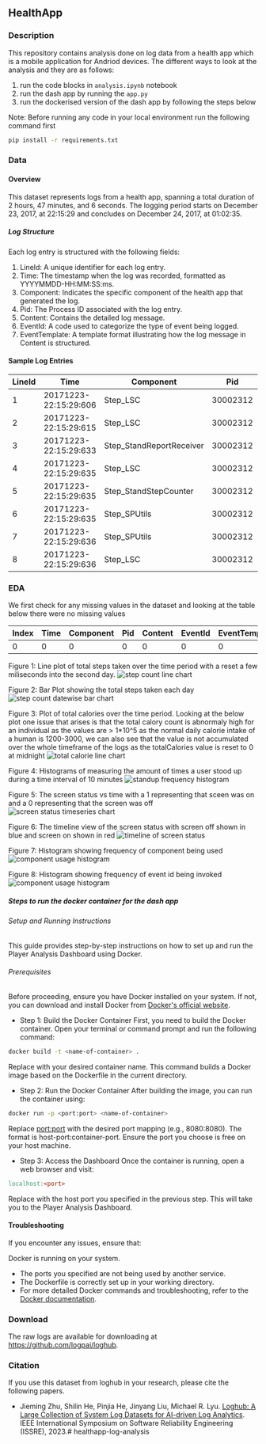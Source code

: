 ## HealthApp

### Description

This repository contains analysis done on log data from a health app which is a mobile application for Andriod devices. The different ways to look at the analysis and they are as follows:
1. run the code blocks in `analysis.ipynb` notebook
2. run the dash app by running the `app.py`
3. run the dockerised version of the dash app by following the steps below

Note: Before running any code in your local environment run the following command first 
```bash
pip install -r requirements.txt
```
### Data

#### Overview
This dataset represents logs from a health app, spanning a total duration of 2 hours, 47 minutes, and 6 seconds. The logging period starts on December 23, 2017, at 22:15:29 and concludes on December 24, 2017, at 01:02:35.

##### Log Structure
Each log entry is structured with the following fields:

1. LineId: A unique identifier for each log entry.
2. Time: The timestamp when the log was recorded, formatted as YYYYMMDD-HH:MM:SS:ms.
3. Component: Indicates the specific component of the health app that generated the log.
4. Pid: The Process ID associated with the log entry.
5. Content: Contains the detailed log message.
6. EventId: A code used to categorize the type of event being logged.
7. EventTemplate: A template format illustrating how the log message in Content is structured.

#### Sample Log Entries


|LineId|Time                 |Component               |Pid     |Content                                                                       |EventId|EventTemplate                                                      |
|------|---------------------|------------------------|--------|------------------------------------------------------------------------------|-------|-------------------------------------------------------------------|
|1     |20171223-22:15:29:606|Step_LSC                |30002312|onStandStepChanged 3579                                                       |E42    |onStandStepChanged <*>                                             |
|2     |20171223-22:15:29:615|Step_LSC                |30002312|onExtend:1514038530000 14 0 4                                                 |E39    |onExtend:<*> <*> <*> <*>                                           |
|3     |20171223-22:15:29:633|Step_StandReportReceiver|30002312|onReceive action: android.intent.action.SCREEN_ON                             |E41    |onReceive action: android.intent.action.SCREEN_ON                  |
|4     |20171223-22:15:29:635|Step_LSC                |30002312|processHandleBroadcastAction action:android.intent.action.SCREEN_ON           |E43    |processHandleBroadcastAction action:android.intent.action.SCREEN_ON|
|5     |20171223-22:15:29:635|Step_StandStepCounter   |30002312|flush sensor data                                                             |E12    |flush sensor data                                                  |
|6     |20171223-22:15:29:635|Step_SPUtils            |30002312| getTodayTotalDetailSteps = 1514038440000##6993##548365##8661##12266##27164404|E22    |getTodayTotalDetailSteps = <*>##<*>##<*>##<*>##<*>##<*>            |
|7     |20171223-22:15:29:636|Step_SPUtils            |30002312|setTodayTotalDetailSteps=1514038440000##7007##548365##8661##12361##27173954   |E58    |setTodayTotalDetailSteps=<*>                                       |
|8     |20171223-22:15:29:636|Step_LSC                |30002312|onStandStepChanged 3579                                                       |E42    |onStandStepChanged <*>                                             |
### EDA

We first check for any missing values in the dataset and looking at the table below there were no missing values

|Index|Time                 |Component               |Pid     |Content                                                                       |EventId|EventTemplate                                                      |Date|
|------|---------------------|------------------------|--------|------------------------------------------------------------------------------|-------|-------------------------------------------------------------------|----|
|0     |0                    |0                       |0       |0                                                                             |0      |0                                                                  |0   |


Figure 1: Line plot of total steps taken over the time period with a reset a few miliseconds into the second day.
![step count line chart](plots/stepCountOverTime.png)

Figure 2: Bar Plot showing the total steps taken each day
![step count datewise bar chart](plots/stepsPerDate.png)

Figure 3: Plot of total calories over the time period. Looking at the below plot one issue that arises is that the total calory count is abnormaly high for an individual as the values are > 1*10^5 as the normal daily calorie intake of a human is 1200-3000, we can also see that the value is not accumulated over the whole timeframe of the logs as the totalCalories value is reset to 0 at midnight
![total calorie line chart](plots/caloriesLineChart.png)

Figure 4: Histograms of measuring the amount of times a user stood up during a time interval of 10 minutes
![standup frequency histogram](plots/standupCount.png)

Figure 5: The screen status vs time with a 1 representing that sceen was on and a 0 representing that the screen was off
![screen status timeseries chart](plots/screenStatusLineChart.png)

Figure 6: The timeline view of the screen status with screen off shown in blue and screen on shown in red
![timeline of screen status](plots/screenStatusTimeline.png)

Figure 7: Histogram showing frequency of component being used
![component usage histogram](plots/componentHistogram.png)

Figure 8: Histogram showing frequency of event id being invoked
![component usage histogram](plots/eventIdHistogram.png)

##### Steps to run the docker container for the dash app 
###### Setup and Running Instructions

This guide provides step-by-step instructions on how to set up and run the Player Analysis Dashboard using Docker.

###### Prerequisites
Before proceeding, ensure you have Docker installed on your system. If not, you can download and install Docker from [Docker's official website](https://docs.docker.com/get-docker/).

* Step 1: Build the Docker Container
First, you need to build the Docker container. Open your terminal or command prompt and run the following command:

```bash
docker build -t <name-of-container> .
```
Replace <name-of-container> with your desired container name. This command builds a Docker image based on the Dockerfile in the current directory.

* Step 2: Run the Docker Container
After building the image, you can run the container using:

```bash
docker run -p <port:port> <name-of-container>
```
Replace <port:port> with the desired port mapping (e.g., 8080:8080). The format is host-port:container-port. Ensure the port you choose is free on your host machine.

* Step 3: Access the Dashboard
Once the container is running, open a web browser and visit:

```makefile
localhost:<port>
```
Replace <port> with the host port you specified in the previous step. This will take you to the Player Analysis Dashboard.

#### Troubleshooting

If you encounter any issues, ensure that:

Docker is running on your system.
* The ports you specified are not being used by another service.
* The Dockerfile is correctly set up in your working directory.
* For more detailed Docker commands and troubleshooting, refer to the [Docker documentation](https://docs.docker.com/).


### Download
The raw logs are available for downloading at https://github.com/logpai/loghub.

### Citation
If you use this dataset from loghub in your research, please cite the following papers.
+ Jieming Zhu, Shilin He, Pinjia He, Jinyang Liu, Michael R. Lyu. [Loghub: A Large Collection of System Log Datasets for AI-driven Log Analytics](https://arxiv.org/abs/2008.06448). IEEE International Symposium on Software Reliability Engineering (ISSRE), 2023.# healthapp-log-analysis

